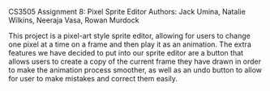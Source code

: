 CS3505 Assignment 8: Pixel Sprite Editor
Authors: Jack Umina, Natalie Wilkins, Neeraja Vasa, Rowan Murdock

This project is a pixel-art style sprite editor, allowing for users to change one pixel at a time on a frame and then play it as an animation. 
The extra features we have decided to put into our sprite editor are a button that allows users to create a copy of the current frame they have
drawn in order to make the animation process smoother, as well as an undo button to allow for user to make mistakes and correct them easily. 

